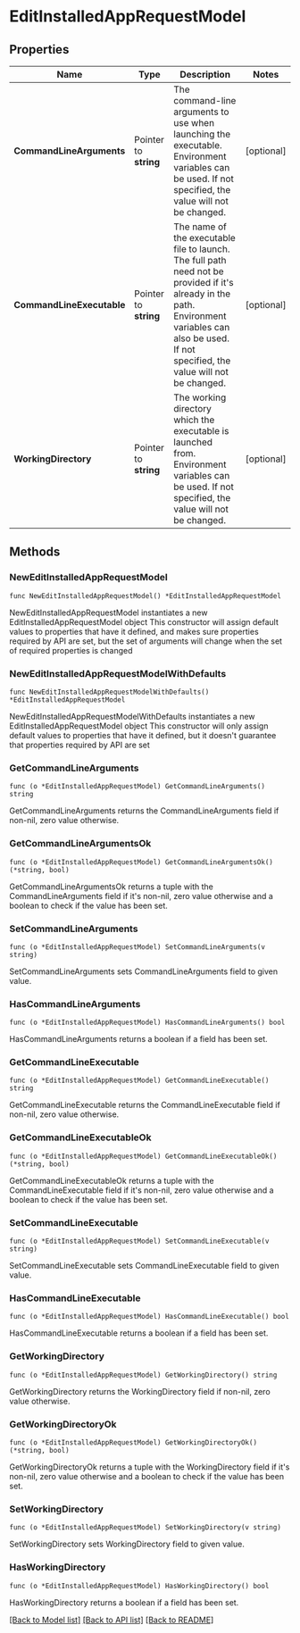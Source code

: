 # EditInstalledAppRequestModel

## Properties

Name | Type | Description | Notes
------------ | ------------- | ------------- | -------------
**CommandLineArguments** | Pointer to **string** | The command-line arguments to use when launching the executable. Environment variables can be used. If not specified, the value will not be changed. | [optional] 
**CommandLineExecutable** | Pointer to **string** | The name of the executable file to launch. The full path need not be provided if it&#39;s already in the path. Environment variables can also be used. If not specified, the value will not be changed. | [optional] 
**WorkingDirectory** | Pointer to **string** | The working directory which the executable is launched from. Environment variables can be used.  If not specified, the value will not be changed. | [optional] 

## Methods

### NewEditInstalledAppRequestModel

`func NewEditInstalledAppRequestModel() *EditInstalledAppRequestModel`

NewEditInstalledAppRequestModel instantiates a new EditInstalledAppRequestModel object
This constructor will assign default values to properties that have it defined,
and makes sure properties required by API are set, but the set of arguments
will change when the set of required properties is changed

### NewEditInstalledAppRequestModelWithDefaults

`func NewEditInstalledAppRequestModelWithDefaults() *EditInstalledAppRequestModel`

NewEditInstalledAppRequestModelWithDefaults instantiates a new EditInstalledAppRequestModel object
This constructor will only assign default values to properties that have it defined,
but it doesn't guarantee that properties required by API are set

### GetCommandLineArguments

`func (o *EditInstalledAppRequestModel) GetCommandLineArguments() string`

GetCommandLineArguments returns the CommandLineArguments field if non-nil, zero value otherwise.

### GetCommandLineArgumentsOk

`func (o *EditInstalledAppRequestModel) GetCommandLineArgumentsOk() (*string, bool)`

GetCommandLineArgumentsOk returns a tuple with the CommandLineArguments field if it's non-nil, zero value otherwise
and a boolean to check if the value has been set.

### SetCommandLineArguments

`func (o *EditInstalledAppRequestModel) SetCommandLineArguments(v string)`

SetCommandLineArguments sets CommandLineArguments field to given value.

### HasCommandLineArguments

`func (o *EditInstalledAppRequestModel) HasCommandLineArguments() bool`

HasCommandLineArguments returns a boolean if a field has been set.

### GetCommandLineExecutable

`func (o *EditInstalledAppRequestModel) GetCommandLineExecutable() string`

GetCommandLineExecutable returns the CommandLineExecutable field if non-nil, zero value otherwise.

### GetCommandLineExecutableOk

`func (o *EditInstalledAppRequestModel) GetCommandLineExecutableOk() (*string, bool)`

GetCommandLineExecutableOk returns a tuple with the CommandLineExecutable field if it's non-nil, zero value otherwise
and a boolean to check if the value has been set.

### SetCommandLineExecutable

`func (o *EditInstalledAppRequestModel) SetCommandLineExecutable(v string)`

SetCommandLineExecutable sets CommandLineExecutable field to given value.

### HasCommandLineExecutable

`func (o *EditInstalledAppRequestModel) HasCommandLineExecutable() bool`

HasCommandLineExecutable returns a boolean if a field has been set.

### GetWorkingDirectory

`func (o *EditInstalledAppRequestModel) GetWorkingDirectory() string`

GetWorkingDirectory returns the WorkingDirectory field if non-nil, zero value otherwise.

### GetWorkingDirectoryOk

`func (o *EditInstalledAppRequestModel) GetWorkingDirectoryOk() (*string, bool)`

GetWorkingDirectoryOk returns a tuple with the WorkingDirectory field if it's non-nil, zero value otherwise
and a boolean to check if the value has been set.

### SetWorkingDirectory

`func (o *EditInstalledAppRequestModel) SetWorkingDirectory(v string)`

SetWorkingDirectory sets WorkingDirectory field to given value.

### HasWorkingDirectory

`func (o *EditInstalledAppRequestModel) HasWorkingDirectory() bool`

HasWorkingDirectory returns a boolean if a field has been set.


[[Back to Model list]](../README.md#documentation-for-models) [[Back to API list]](../README.md#documentation-for-api-endpoints) [[Back to README]](../README.md)


